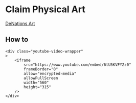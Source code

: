 # Claim Physical Art

[DeNations Art](https://art.denations.com/owners)

## How to

```mdx-code-block
<div class="youtube-video-wrapper"
>
    <iframe
        src="https://www.youtube.com/embed/6tU5KVFYZz0"
        frameBorder="0"
        allow="encrypted-media"
        allowFullScreen
        width="560"
        height="315"
    />
</div>

```
